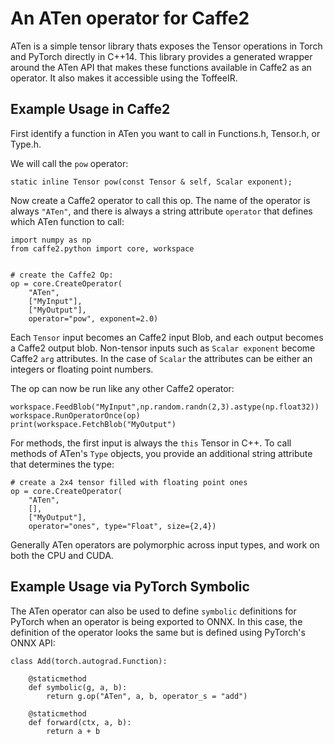 # An ATen operator for Caffe2

ATen is a simple tensor library thats exposes the Tensor operations in Torch and PyTorch directly in C++14. This library provides a generated wrapper around the ATen API that makes these functions available in Caffe2 as an operator. It also makes it accessible using the ToffeeIR.

## Example Usage in Caffe2

First identify a function in ATen you want to call in Functions.h, Tensor.h, or Type.h.

We will call the `pow` operator:

```text
static inline Tensor pow(const Tensor & self, Scalar exponent);
```

Now create a Caffe2 operator to call this op. The name of the operator is always `"ATen"`, and there is always a string attribute `operator` that defines which ATen function to call:

```text
import numpy as np
from caffe2.python import core, workspace


# create the Caffe2 Op:
op = core.CreateOperator(
    "ATen",
    ["MyInput"],
    ["MyOutput"],
    operator="pow", exponent=2.0)
```

Each `Tensor` input becomes an Caffe2 input Blob, and each output becomes a Caffe2 output blob. Non-tensor inputs such as `Scalar exponent` become Caffe2 `arg` attributes. In the case of `Scalar` the attributes can be either an integers or floating point numbers.

The op can now be run like any other Caffe2 operator:

```text
workspace.FeedBlob("MyInput",np.random.randn(2,3).astype(np.float32))
workspace.RunOperatorOnce(op)
print(workspace.FetchBlob("MyOutput")
```

For methods, the first input is always the `this` Tensor in C++. To call methods of ATen's `Type` objects, you provide an additional string attribute that determines the type:

```text
# create a 2x4 tensor filled with floating point ones
op = core.CreateOperator(
    "ATen",
    [],
    ["MyOutput"],
    operator="ones", type="Float", size={2,4})
```

Generally ATen operators are polymorphic across input types, and work on both the CPU and CUDA.

## Example Usage via PyTorch Symbolic

The ATen operator can also be used to define `symbolic` definitions for PyTorch when an operator is being exported to ONNX. In this case, the definition of the operator looks the same but is defined using PyTorch's ONNX API:

```text
class Add(torch.autograd.Function):

    @staticmethod
    def symbolic(g, a, b):
        return g.op("ATen", a, b, operator_s = "add")

    @staticmethod
    def forward(ctx, a, b):
        return a + b
```

